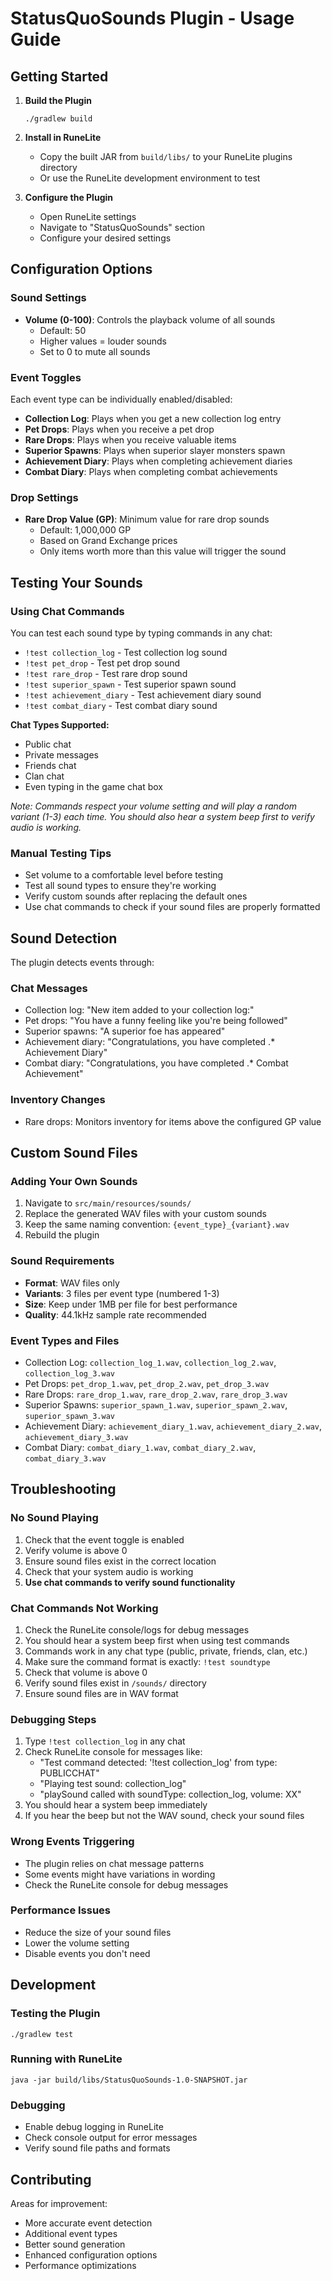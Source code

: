 # StatusQuoSounds Plugin - Usage Guide

## Getting Started

1. **Build the Plugin**
   ```
   ./gradlew build
   ```

2. **Install in RuneLite**
   - Copy the built JAR from `build/libs/` to your RuneLite plugins directory
   - Or use the RuneLite development environment to test

3. **Configure the Plugin**
   - Open RuneLite settings
   - Navigate to "StatusQuoSounds" section
   - Configure your desired settings

## Configuration Options

### Sound Settings
- **Volume (0-100)**: Controls the playback volume of all sounds
  - Default: 50
  - Higher values = louder sounds
  - Set to 0 to mute all sounds

### Event Toggles
Each event type can be individually enabled/disabled:

- **Collection Log**: Plays when you get a new collection log entry
- **Pet Drops**: Plays when you receive a pet drop  
- **Rare Drops**: Plays when you receive valuable items
- **Superior Spawns**: Plays when superior slayer monsters spawn
- **Achievement Diary**: Plays when completing achievement diaries
- **Combat Diary**: Plays when completing combat achievements

### Drop Settings
- **Rare Drop Value (GP)**: Minimum value for rare drop sounds
  - Default: 1,000,000 GP
  - Based on Grand Exchange prices
  - Only items worth more than this value will trigger the sound

## Testing Your Sounds

### Using Chat Commands
You can test each sound type by typing commands in any chat:

- `!test collection_log` - Test collection log sound
- `!test pet_drop` - Test pet drop sound
- `!test rare_drop` - Test rare drop sound
- `!test superior_spawn` - Test superior spawn sound
- `!test achievement_diary` - Test achievement diary sound
- `!test combat_diary` - Test combat diary sound

**Chat Types Supported:**
- Public chat
- Private messages
- Friends chat
- Clan chat
- Even typing in the game chat box

*Note: Commands respect your volume setting and will play a random variant (1-3) each time. You should also hear a system beep first to verify audio is working.*

### Manual Testing Tips
- Set volume to a comfortable level before testing
- Test all sound types to ensure they're working
- Verify custom sounds after replacing the default ones
- Use chat commands to check if your sound files are properly formatted

## Sound Detection

The plugin detects events through:

### Chat Messages
- Collection log: "New item added to your collection log:"
- Pet drops: "You have a funny feeling like you're being followed"
- Superior spawns: "A superior foe has appeared"
- Achievement diary: "Congratulations, you have completed .* Achievement Diary"
- Combat diary: "Congratulations, you have completed .* Combat Achievement"

### Inventory Changes
- Rare drops: Monitors inventory for items above the configured GP value

## Custom Sound Files

### Adding Your Own Sounds

1. Navigate to `src/main/resources/sounds/`
2. Replace the generated WAV files with your custom sounds
3. Keep the same naming convention: `{event_type}_{variant}.wav`
4. Rebuild the plugin

### Sound Requirements
- **Format**: WAV files only
- **Variants**: 3 files per event type (numbered 1-3)
- **Size**: Keep under 1MB per file for best performance
- **Quality**: 44.1kHz sample rate recommended

### Event Types and Files
- Collection Log: `collection_log_1.wav`, `collection_log_2.wav`, `collection_log_3.wav`
- Pet Drops: `pet_drop_1.wav`, `pet_drop_2.wav`, `pet_drop_3.wav`
- Rare Drops: `rare_drop_1.wav`, `rare_drop_2.wav`, `rare_drop_3.wav`
- Superior Spawns: `superior_spawn_1.wav`, `superior_spawn_2.wav`, `superior_spawn_3.wav`
- Achievement Diary: `achievement_diary_1.wav`, `achievement_diary_2.wav`, `achievement_diary_3.wav`
- Combat Diary: `combat_diary_1.wav`, `combat_diary_2.wav`, `combat_diary_3.wav`

## Troubleshooting

### No Sound Playing
1. Check that the event toggle is enabled
2. Verify volume is above 0
3. Ensure sound files exist in the correct location
4. Check that your system audio is working
5. **Use chat commands to verify sound functionality**

### Chat Commands Not Working
1. Check the RuneLite console/logs for debug messages
2. You should hear a system beep first when using test commands
3. Commands work in any chat type (public, private, friends, clan, etc.)
4. Make sure the command format is exactly: `!test soundtype`
5. Check that volume is above 0
6. Verify sound files exist in `/sounds/` directory
7. Ensure sound files are in WAV format

### Debugging Steps
1. Type `!test collection_log` in any chat
2. Check RuneLite console for messages like:
   - "Test command detected: '!test collection_log' from type: PUBLICCHAT"
   - "Playing test sound: collection_log"
   - "playSound called with soundType: collection_log, volume: XX"
3. You should hear a system beep immediately
4. If you hear the beep but not the WAV sound, check your sound files

### Wrong Events Triggering
- The plugin relies on chat message patterns
- Some events might have variations in wording
- Check the RuneLite console for debug messages

### Performance Issues
- Reduce the size of your sound files
- Lower the volume setting
- Disable events you don't need

## Development

### Testing the Plugin
```
./gradlew test
```

### Running with RuneLite
```
java -jar build/libs/StatusQuoSounds-1.0-SNAPSHOT.jar
```

### Debugging
- Enable debug logging in RuneLite
- Check console output for error messages
- Verify sound file paths and formats

## Contributing

Areas for improvement:
- More accurate event detection
- Additional event types
- Better sound generation
- Enhanced configuration options
- Performance optimizations
